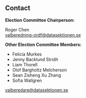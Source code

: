 ## Contact

**Election Committee Chairperson:** 

Roger Chen<br>
[valberedning-ordf@datasektionen.se](mailto:valberedning-ordf@datasektionen.se)

**Other Election Committee Members:**

- Felicia Murkes
- Jenny Backlund Stridh
- Liam Thorell
- Olof Bargholtz Melcherson
- Sean Zisheng Xu Zhang
- Sofia Wallgren

[valberedare@datasektionen.se](mailto:valberedare@datasektionen.se)
